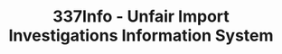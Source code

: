 ---
bigquery: https://console.cloud.google.com/bigquery?p=patents-public-data&d=usitc_investigations&page=dataset&project=sheets-management-319211
citation: US International Trade Commission 337Info Unfair Import Investigations Information
  System
contributors: US International Trade Comission
cost: None
description: US International Trade Commission 337Info Unfair Import Investigations
  Information System contains data on investigations done under Section 337. Section
  337 declares the infringement of certain statutory intellectual property rights
  and other forms of unfair competition in import trade to be unlawful practices.
  Most Section 337 investigations involve allegations of patent or registered trademark
  infringement.
documentation: FAQ and tutorial available on the site
last_edit: 04/08/2022, 04:01:13
location: https://pubapps2.usitc.gov/337external/
maintained_by: US International Trade Comission
schema_fields:
- id
- teoIdIssueDate
- docketNo
- internalRemand
- copyrightNumbers
- finalIdOnViolationDue
- currentActiveALJ
- startDateMarkmanHearing
- finalIdOnViolationIssue
- issueDateOtherNonFinal
- dateComplaintFiled
- investigationTermDate
- dateOfPublicationFrNotice
- currentStatus
- trademarkNumbers
- finalDetNoViolation
- actualEndDateEvidHear
- scheduledEndDateEvidHear
- targetDate
- teoProceedingInvolved
- teoReliefGranted
- title
- teoIdDueDate
- publication_number
- invUnfairAct
- cafcAppeals
- complainant
- dateCreated
- aljAssigned
- investigationNo
- endDateMarkmanHearing
- patentNumbers
- patentNumber
- lastUpdated
- gcAttorney
- actualStartDateEvidHear
- investigationType
- respondent
- ouiiParticipation
- finalDetViolation
- htsNumbers
- ouiiAttorney
- markmanHearing
- scheduledStartDateEvidHear
shortname: unfair_import_investigations
tags:
- import
- legal
- trade
timeframe: 2008-2021 (prior to 2008 downloadable as a JSON file)
title: 337Info - Unfair Import Investigations Information System
uuid: 2721f5ec-e599-4890-9265-9706719fc71e
---